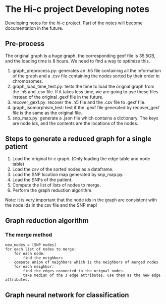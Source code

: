 # The Hi-c project Developing notes
Developing notes for the hi-c project. Part of the notes will become documentation in the future.

## Pre-process
The original graph is a huge graph, the corresponding gexf file is 35.5GB, and the loading time is 8 hours. We need to find a way to optimize this. 
1. graph_preprocess.py: generates an .h5 file containing all the information of the graph and a .csv file containing the nodes sorted by their order in chromosomes.
2. graph_load_time_test.py: tests the time to load the orignal graph from the .h5 and .csv file. If it takes less time, we are going to use these files instead of the original .gexf file in the future.
3. recover_gexf.py: recover the .h5 file and the .csv file to .gexf file.
4. graph_isomorphism_test: test if the .gexf file generated by recover_gexf file is the same as the original file.
5. snp_map.py: generate a .json file which contains a dictionary. The keys are node ids, and the contents are the locations of the nodes.

## Steps to generate a reduced graph for a single patient
1. Load the original hi-c graph. (Only loading the edge table and node table)
2. Load the csv of the sorted nodes as a dataframe.
3. Load the SNP location map generated by snp_map.py.
4. Load the SNPs of the patient.
5. Compute the list of lists of nodes to merge.
6. Perform the graph reduction algorithm. 

Note: it is very important that the node ids in the graph are consistent with the node ids in the csv file and the SNP map!

## Graph reduction algorithm

### The merge method
```
new_nodes = [SNP nodes]
for each list of nodes to merge:
    for each node:
        find the neighbors
    compute union of neighbors which is the neighbors of merged nodes
    for each neighbor:
        find the edges connected to the orignal nodes.
        take median of the 3 edge attributes, use them as the new edge attributes.
```

## Graph neural network for classification